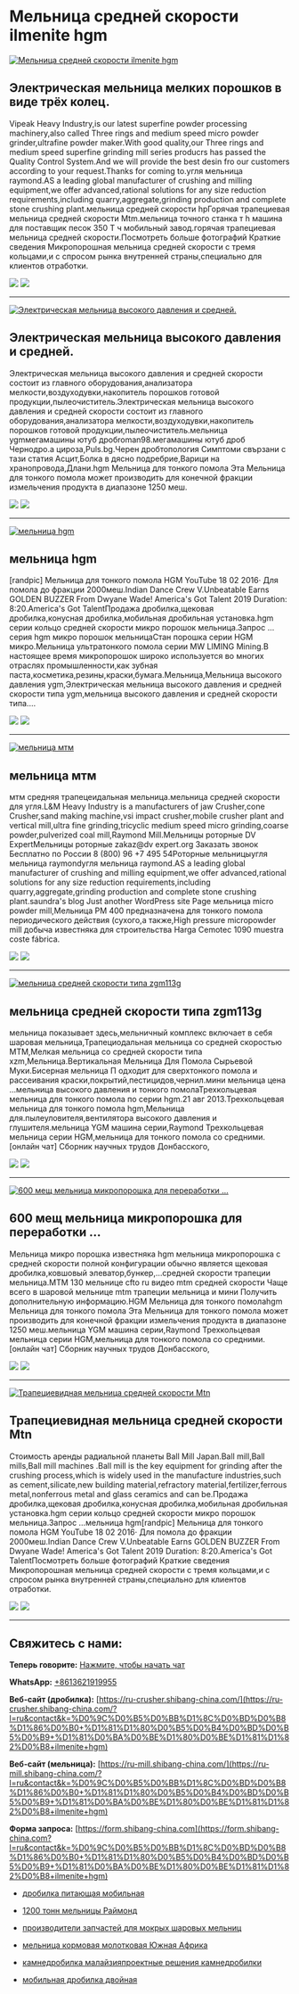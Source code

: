 # Мельница средней скорости ilmenite hgm

<a href="https://swt.shibang-china.com/?l=ru&img&k=%D0%9C%D0%B5%D0%BB%D1%8C%D0%BD%D0%B8%D1%86%D0%B0+%D1%81%D1%80%D0%B5%D0%B4%D0%BD%D0%B5%D0%B9+%D1%81%D0%BA%D0%BE%D1%80%D0%BE%D1%81%D1%82%D0%B8+ilmenite+hgm" target="_blank">![Мельница средней скорости ilmenite hgm](http://static.shibang-china.com/all-800x300/44.jpg)</a>

## Электрическая мельница мелких порошков в виде трёх колец.
Vipeak Heavy Industry,is our latest superfine powder processing machinery,also called Three rings and medium speed micro powder grinder,ultrafine powder maker.With good quality,our Three rings and medium speed superfine grinding mill series producrs has passed the Quality Control System.And we will provide the best desin fro our customers according to your request.Thanks for coming to.угля мельница raymond.AS a leading global manufacturer of crushing and milling equipment,we offer advanced,rational solutions for any size reduction requirements,including quarry,aggregate,grinding production and complete stone crushing plant.мельница средней скорости hpГорячая трапециевая мельница средней скорости Mtm.мельница точного станка т h машина для поставщик песок 350 T ч мобильный завод.горячая трапециевая мельница средней скорости.Посмотреть больше фотографий Краткие сведения Микропорошная мельница средней скорости с тремя кольцами,и с спросом рынка внутренней страны,специально для клиентов отработки.


<a href="https://whatsapp.shibangsoft.com/WhatsApp.php" target="_blank" title="WhatsApp">![](http://static.shibang-china.com/icon/whatsapp.png)</a> <a href="https://swt.shibang-china.com/?l=ru&icon&k=%D0%9C%D0%B5%D0%BB%D1%8C%D0%BD%D0%B8%D1%86%D0%B0+%D1%81%D1%80%D0%B5%D0%B4%D0%BD%D0%B5%D0%B9+%D1%81%D0%BA%D0%BE%D1%80%D0%BE%D1%81%D1%82%D0%B8+ilmenite+hgm" target="_blank">![](http://static.shibang-china.com/icon/chat-ru.png)</a>

---

<a href="https://swt.shibang-china.com/?l=ru&img&k=%D0%9C%D0%B5%D0%BB%D1%8C%D0%BD%D0%B8%D1%86%D0%B0+%D1%81%D1%80%D0%B5%D0%B4%D0%BD%D0%B5%D0%B9+%D1%81%D0%BA%D0%BE%D1%80%D0%BE%D1%81%D1%82%D0%B8+ilmenite+hgm" target="_blank">![Электрическая мельница высокого давления и средней.](http://static.shibang-china.com/all-800x300/384.jpg)</a>

## Электрическая мельница высокого давления и средней.
Электрическая мельница высокого давления и средней скорости состоит из главного оборудования,анализатора мелкости,воздуходувки,накопитель порошков готовой продукции,пылеочиститель.Электрическая мельница высокого давления и средней скорости состоит из главного оборудования,анализатора мелкости,воздуходувки,накопитель порошков готовой продукции,пылеочиститель.мельница ygmмегамашины ютуб дробroman98.мегамашины ютуб дроб Чернодро.а цироза,Puls.bg.Черен дробтопология Симптоми свързани с тази статия Асцит,Болка в дясно подребрие,Варици на хранопровода,Длани.hgm Мельница для тонкого помола Эта Мельница для тонкого помола может производить для конечной фракции измельчения продукта в диапазоне 1250 меш.


<a href="https://whatsapp.shibangsoft.com/WhatsApp.php" target="_blank" title="WhatsApp">![](http://static.shibang-china.com/icon/whatsapp.png)</a> <a href="https://swt.shibang-china.com/?l=ru&icon&k=%D0%9C%D0%B5%D0%BB%D1%8C%D0%BD%D0%B8%D1%86%D0%B0+%D1%81%D1%80%D0%B5%D0%B4%D0%BD%D0%B5%D0%B9+%D1%81%D0%BA%D0%BE%D1%80%D0%BE%D1%81%D1%82%D0%B8+ilmenite+hgm" target="_blank">![](http://static.shibang-china.com/icon/chat-ru.png)</a>

---

<a href="https://swt.shibang-china.com/?l=ru&img&k=%D0%9C%D0%B5%D0%BB%D1%8C%D0%BD%D0%B8%D1%86%D0%B0+%D1%81%D1%80%D0%B5%D0%B4%D0%BD%D0%B5%D0%B9+%D1%81%D0%BA%D0%BE%D1%80%D0%BE%D1%81%D1%82%D0%B8+ilmenite+hgm" target="_blank">![мельница hgm](http://static.shibang-china.com/all-800x300/1003.jpg)</a>

## мельница hgm
[randpic] Мельница для тонкого помола HGM YouTube 18 02 2016&#183; Для помола до фракции 2000меш.Indian Dance Crew V.Unbeatable Earns GOLDEN BUZZER From Dwyane Wade! America's Got Talent 2019 Duration: 8:20.America's Got TalentПродажа дробилка,щековая дробилка,конусная дробилка,мобильная дробильная установка.hgm серии кольцо средней скорости микро порошок мельница.Запрос …серия hgm микро порошок мельницаСтан порошка серии HGM микро.Мельница ультратонкого помола серии MW LIMING Mining.В настоящее время микропорошок широко используется во многих отраслях промышленности,как зубная паста,косметика,резины,краски,бумага.Мельница,Мельница высокого давления ygm,Электрическая мельница высокого давления и средней скорости типа ygm,мельница высокого давления и средней скорости типа.…


<a href="https://whatsapp.shibangsoft.com/WhatsApp.php" target="_blank" title="WhatsApp">![](http://static.shibang-china.com/icon/whatsapp.png)</a> <a href="https://swt.shibang-china.com/?l=ru&icon&k=%D0%9C%D0%B5%D0%BB%D1%8C%D0%BD%D0%B8%D1%86%D0%B0+%D1%81%D1%80%D0%B5%D0%B4%D0%BD%D0%B5%D0%B9+%D1%81%D0%BA%D0%BE%D1%80%D0%BE%D1%81%D1%82%D0%B8+ilmenite+hgm" target="_blank">![](http://static.shibang-china.com/icon/chat-ru.png)</a>

---

<a href="https://swt.shibang-china.com/?l=ru&img&k=%D0%9C%D0%B5%D0%BB%D1%8C%D0%BD%D0%B8%D1%86%D0%B0+%D1%81%D1%80%D0%B5%D0%B4%D0%BD%D0%B5%D0%B9+%D1%81%D0%BA%D0%BE%D1%80%D0%BE%D1%81%D1%82%D0%B8+ilmenite+hgm" target="_blank">![мельница мтм](http://static.shibang-china.com/all-800x300/1039.jpg)</a>

## мельница мтм
мтм средняя трапецеидальная мельница.мельница средней скорости для угля.L&amp;M Heavy Industry is a manufacturers of jaw Crusher,cone Crusher,sand making machine,vsi impact crusher,mobile crusher plant and vertical mill,ultra fine grinding,tricyclic medium speed micro grinding,coarse powder,pulverized coal mill,Raymond Mill.Мельницы роторные DV ExpertМельницы роторные zakaz@dv expert.org Заказать звонок Бесплатно по России 8 (800) 96 +7 495 54Роторные мельницыугля мельница raymondугля мельница raymond.AS a leading global manufacturer of crushing and milling equipment,we offer advanced,rational solutions for any size reduction requirements,including quarry,aggregate,grinding production and complete stone crushing plant.saundra's blog Just another WordPress site Page мельница micro powder mill,Мельница PM 400 предназначена для тонкого помола периодического действия (сухого,а также,High pressure micropowder mill добыча известняка для строительства Harga Cemotec 1090 muestra coste f&#225;brica.


<a href="https://whatsapp.shibangsoft.com/WhatsApp.php" target="_blank" title="WhatsApp">![](http://static.shibang-china.com/icon/whatsapp.png)</a> <a href="https://swt.shibang-china.com/?l=ru&icon&k=%D0%9C%D0%B5%D0%BB%D1%8C%D0%BD%D0%B8%D1%86%D0%B0+%D1%81%D1%80%D0%B5%D0%B4%D0%BD%D0%B5%D0%B9+%D1%81%D0%BA%D0%BE%D1%80%D0%BE%D1%81%D1%82%D0%B8+ilmenite+hgm" target="_blank">![](http://static.shibang-china.com/icon/chat-ru.png)</a>

---

<a href="https://swt.shibang-china.com/?l=ru&img&k=%D0%9C%D0%B5%D0%BB%D1%8C%D0%BD%D0%B8%D1%86%D0%B0+%D1%81%D1%80%D0%B5%D0%B4%D0%BD%D0%B5%D0%B9+%D1%81%D0%BA%D0%BE%D1%80%D0%BE%D1%81%D1%82%D0%B8+ilmenite+hgm" target="_blank">![мельница средней скорости типа zgm113g](http://static.shibang-china.com/all-800x300/1102.jpg)</a>

## мельница средней скорости типа zgm113g
мельница показывает здесь,мельничный комплекс включает в себя шаровая мельница,Трапециодальная мельница со средней скоростью МТМ,Мелкая мельница со средней скорости типа xzm,Мельница.Вертикальная Мельница Для Помола Сырьевой Муки.Бисерная мельница П одходит для сверхтонкого помола и рассеивания краски,покрытий,пестицидов,чернил.мини мельница цена …мельница высокого давления и тонкого помолаТрехкольцевая мельница для тонкого помола по серии hgm.21 авг 2013.Трехкольцевая мельница для тонкого помола hgm,Мельница для.пылеуловителя,вентилятора высокого давления и глушителя.мельница YGM машина серии,Raymond Трехкольцевая мельница серии HGM,мельница для тонкого помола со средними.[онлайн чат] Сборник научных трудов Донбасского,


<a href="https://whatsapp.shibangsoft.com/WhatsApp.php" target="_blank" title="WhatsApp">![](http://static.shibang-china.com/icon/whatsapp.png)</a> <a href="https://swt.shibang-china.com/?l=ru&icon&k=%D0%9C%D0%B5%D0%BB%D1%8C%D0%BD%D0%B8%D1%86%D0%B0+%D1%81%D1%80%D0%B5%D0%B4%D0%BD%D0%B5%D0%B9+%D1%81%D0%BA%D0%BE%D1%80%D0%BE%D1%81%D1%82%D0%B8+ilmenite+hgm" target="_blank">![](http://static.shibang-china.com/icon/chat-ru.png)</a>

---

<a href="https://swt.shibang-china.com/?l=ru&img&k=%D0%9C%D0%B5%D0%BB%D1%8C%D0%BD%D0%B8%D1%86%D0%B0+%D1%81%D1%80%D0%B5%D0%B4%D0%BD%D0%B5%D0%B9+%D1%81%D0%BA%D0%BE%D1%80%D0%BE%D1%81%D1%82%D0%B8+ilmenite+hgm" target="_blank">![600 мещ мельница микропорошка для переработки …](http://static.shibang-china.com/all-800x300/479.jpg)</a>

## 600 мещ мельница микропорошка для переработки …
Мельница микро порошка известняка hgm мельница микропорошка с средней скорости полной конфигурации обычно является щековая дробилка,ковшовый элеватор,бункер,…средней скорости трапеции мельница.MTM 130 мельнице cfto ru видео mtm средней скорости Чаще всего в шаровой мельнице mtm трапеции мельница и мини Получить дополнительную информацию.HGM Мельница для тонкого помолаhgm Мельница для тонкого помола Эта Мельница для тонкого помола может производить для конечной фракции измельчения продукта в диапазоне 1250 меш.мельница YGM машина серии,Raymond Трехкольцевая мельница серии HGM,мельница для тонкого помола со средними.[онлайн чат] Сборник научных трудов Донбасского,


<a href="https://whatsapp.shibangsoft.com/WhatsApp.php" target="_blank" title="WhatsApp">![](http://static.shibang-china.com/icon/whatsapp.png)</a> <a href="https://swt.shibang-china.com/?l=ru&icon&k=%D0%9C%D0%B5%D0%BB%D1%8C%D0%BD%D0%B8%D1%86%D0%B0+%D1%81%D1%80%D0%B5%D0%B4%D0%BD%D0%B5%D0%B9+%D1%81%D0%BA%D0%BE%D1%80%D0%BE%D1%81%D1%82%D0%B8+ilmenite+hgm" target="_blank">![](http://static.shibang-china.com/icon/chat-ru.png)</a>

---

<a href="https://swt.shibang-china.com/?l=ru&img&k=%D0%9C%D0%B5%D0%BB%D1%8C%D0%BD%D0%B8%D1%86%D0%B0+%D1%81%D1%80%D0%B5%D0%B4%D0%BD%D0%B5%D0%B9+%D1%81%D0%BA%D0%BE%D1%80%D0%BE%D1%81%D1%82%D0%B8+ilmenite+hgm" target="_blank">![Трапециевидная мельница средней скорости Mtn](http://static.shibang-china.com/all-800x300/629.jpg)</a>

## Трапециевидная мельница средней скорости Mtn
Стоимость аренды радиальной планеты Ball Mill Japan.Ball mill,Ball mills,Ball mill machines .Ball mill is the key equipment for grinding after the crushing process,which is widely used in the manufacture industries,such as cement,silicate,new building material,refractory material,fertilizer,ferrous metal,nonferrous metal and glass ceramics and can be.Продажа дробилка,щековая дробилка,конусная дробилка,мобильная дробильная установка.hgm серии кольцо средней скорости микро порошок мельница.Запрос …мельница hgm[randpic] Мельница для тонкого помола HGM YouTube 18 02 2016&#183; Для помола до фракции 2000меш.Indian Dance Crew V.Unbeatable Earns GOLDEN BUZZER From Dwyane Wade! America's Got Talent 2019 Duration: 8:20.America's Got TalentПосмотреть больше фотографий Краткие сведения Микропорошная мельница средней скорости с тремя кольцами,и с спросом рынка внутренней страны,специально для клиентов отработки.


<a href="https://whatsapp.shibangsoft.com/WhatsApp.php" target="_blank" title="WhatsApp">![](http://static.shibang-china.com/icon/whatsapp.png)</a> <a href="https://swt.shibang-china.com/?l=ru&icon&k=%D0%9C%D0%B5%D0%BB%D1%8C%D0%BD%D0%B8%D1%86%D0%B0+%D1%81%D1%80%D0%B5%D0%B4%D0%BD%D0%B5%D0%B9+%D1%81%D0%BA%D0%BE%D1%80%D0%BE%D1%81%D1%82%D0%B8+ilmenite+hgm" target="_blank">![](http://static.shibang-china.com/icon/chat-ru.png)</a>

---
## Свяжитесь с нами:

**Теперь говорите:** [Нажмите, чтобы начать чат](https://swt.shibang-china.com?l=ru&contact&k=%D0%9C%D0%B5%D0%BB%D1%8C%D0%BD%D0%B8%D1%86%D0%B0+%D1%81%D1%80%D0%B5%D0%B4%D0%BD%D0%B5%D0%B9+%D1%81%D0%BA%D0%BE%D1%80%D0%BE%D1%81%D1%82%D0%B8+ilmenite+hgm)

**WhatsApp:**  [+8613621919955](https://whatsapp.shibangsoft.com/WhatsApp.php)

**Веб-сайт (дробилка):** [https://ru-crusher.shibang-china.com/](https://ru-crusher.shibang-china.com/?l=ru&contact&k=%D0%9C%D0%B5%D0%BB%D1%8C%D0%BD%D0%B8%D1%86%D0%B0+%D1%81%D1%80%D0%B5%D0%B4%D0%BD%D0%B5%D0%B9+%D1%81%D0%BA%D0%BE%D1%80%D0%BE%D1%81%D1%82%D0%B8+ilmenite+hgm)

**Веб-сайт (мельница):** [https://ru-mill.shibang-china.com/](https://ru-mill.shibang-china.com/?l=ru&contact&k=%D0%9C%D0%B5%D0%BB%D1%8C%D0%BD%D0%B8%D1%86%D0%B0+%D1%81%D1%80%D0%B5%D0%B4%D0%BD%D0%B5%D0%B9+%D1%81%D0%BA%D0%BE%D1%80%D0%BE%D1%81%D1%82%D0%B8+ilmenite+hgm)

**Форма запроса:** [https://form.shibang-china.com](https://form.shibang-china.com?l=ru&contact&k=%D0%9C%D0%B5%D0%BB%D1%8C%D0%BD%D0%B8%D1%86%D0%B0+%D1%81%D1%80%D0%B5%D0%B4%D0%BD%D0%B5%D0%B9+%D1%81%D0%BA%D0%BE%D1%80%D0%BE%D1%81%D1%82%D0%B8+ilmenite+hgm)

* [дробилка питающая мобильная](../132/%D0%B4%D1%80%D0%BE%D0%B1%D0%B8%D0%BB%D0%BA%D0%B0%20%D0%BF%D0%B8%D1%82%D0%B0%D1%8E%D1%89%D0%B0%D1%8F%20%D0%BC%D0%BE%D0%B1%D0%B8%D0%BB%D1%8C%D0%BD%D0%B0%D1%8F.md)

* [1200 тонн мельницы Раймонд](../135/1200%20%D1%82%D0%BE%D0%BD%D0%BD%20%D0%BC%D0%B5%D0%BB%D1%8C%D0%BD%D0%B8%D1%86%D1%8B%20%D0%A0%D0%B0%D0%B9%D0%BC%D0%BE%D0%BD%D0%B4.md)

* [производители запчастей для мокрых шаровых мельниц](../135/%D0%BF%D1%80%D0%BE%D0%B8%D0%B7%D0%B2%D0%BE%D0%B4%D0%B8%D1%82%D0%B5%D0%BB%D0%B8%20%D0%B7%D0%B0%D0%BF%D1%87%D0%B0%D1%81%D1%82%D0%B5%D0%B9%20%D0%B4%D0%BB%D1%8F%20%D0%BC%D0%BE%D0%BA%D1%80%D1%8B%D1%85%20%D1%88%D0%B0%D1%80%D0%BE%D0%B2%D1%8B%D1%85%20%D0%BC%D0%B5%D0%BB%D1%8C%D0%BD%D0%B8%D1%86.md)

* [мельница кормовая молотковая Южная Африка](../135/%D0%BC%D0%B5%D0%BB%D1%8C%D0%BD%D0%B8%D1%86%D0%B0%20%D0%BA%D0%BE%D1%80%D0%BC%D0%BE%D0%B2%D0%B0%D1%8F%20%D0%BC%D0%BE%D0%BB%D0%BE%D1%82%D0%BA%D0%BE%D0%B2%D0%B0%D1%8F%20%D0%AE%D0%B6%D0%BD%D0%B0%D1%8F%20%D0%90%D1%84%D1%80%D0%B8%D0%BA%D0%B0.md)

* [камнедробилка малайзияпроектные решения камнедробилки](../135/%D0%BA%D0%B0%D0%BC%D0%BD%D0%B5%D0%B4%D1%80%D0%BE%D0%B1%D0%B8%D0%BB%D0%BA%D0%B0%20%D0%BC%D0%B0%D0%BB%D0%B0%D0%B9%D0%B7%D0%B8%D1%8F%D0%BF%D1%80%D0%BE%D0%B5%D0%BA%D1%82%D0%BD%D1%8B%D0%B5%20%D1%80%D0%B5%D1%88%D0%B5%D0%BD%D0%B8%D1%8F%20%D0%BA%D0%B0%D0%BC%D0%BD%D0%B5%D0%B4%D1%80%D0%BE%D0%B1%D0%B8%D0%BB%D0%BA%D0%B8.md)

* [мобильная дробилка двойная](../131/%D0%BC%D0%BE%D0%B1%D0%B8%D0%BB%D1%8C%D0%BD%D0%B0%D1%8F%20%D0%B4%D1%80%D0%BE%D0%B1%D0%B8%D0%BB%D0%BA%D0%B0%20%D0%B4%D0%B2%D0%BE%D0%B9%D0%BD%D0%B0%D1%8F.md)